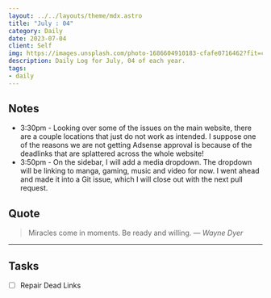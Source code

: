 ```yaml
---
layout: ../../layouts/theme/mdx.astro
title: "July : 04"
category: Daily
date: 2023-07-04
client: Self
img: https://images.unsplash.com/photo-1686604910183-cfafe0716462?fit=crop&q=85&w=1400&h=700
description: Daily Log for July, 04 of each year.
tags:
- daily
---
```


## Notes

- 3:30pm - Looking over some of the issues on the main website, there are a couple locations that just do not work as intended. I suppose one of the reasons we are not getting Adsense approval is because of the deadlinks that are splattered across the whole website! 
- 3:50pm - On the sidebar, I will add a media dropdown. The dropdown will be linking to manga, gaming, music and video for now. I went ahead and made it into a Git issue, which I will close out with the next pull request.

## Quote

> Miracles come in moments. Be ready and willing.
> — <cite>Wayne Dyer</cite>

---

## Tasks

- [ ] Repair Dead Links